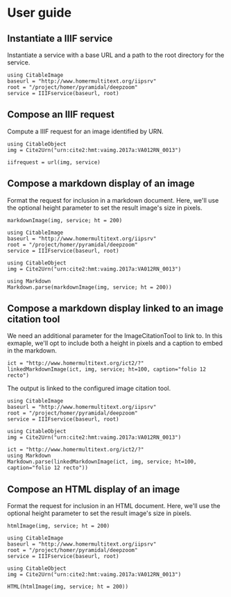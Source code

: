 # User guide


## Instantiate a IIIF service

Instantiate a service with a base URL and a path to the root directory for the service.

```@example eg
using CitableImage
baseurl = "http://www.homermultitext.org/iipsrv"
root = "/project/homer/pyramidal/deepzoom"
service = IIIFservice(baseurl, root)
```    


## Compose an IIIF request 

Compute a IIIF request for an image identified by URN.


```@example eg
using CitableObject
img = Cite2Urn("urn:cite2:hmt:vaimg.2017a:VA012RN_0013")

iifrequest = url(img, service)
```


## Compose a markdown display of an image

Format the request for inclusion in a markdown document.  Here, we'll use the optional height parameter to set the result image's size in pixels.

```@example eg
markdownImage(img, service; ht = 200)
```
```@eval
using CitableImage
baseurl = "http://www.homermultitext.org/iipsrv"
root = "/project/homer/pyramidal/deepzoom"
service = IIIFservice(baseurl, root)

using CitableObject
img = Cite2Urn("urn:cite2:hmt:vaimg.2017a:VA012RN_0013")

using Markdown
Markdown.parse(markdownImage(img, service; ht = 200))
```

## Compose a markdown display linked to an image citation tool

We need an additional parameter for the ImageCitationTool to link to.  In this exmaple, we'll opt to include both a height in pixels and a caption to embed in the markdown.


```@example eg
ict = "http://www.homermultitext.org/ict2/?"
linkedMarkdownImage(ict, img, service; ht=100, caption="folio 12 recto")
```

The output is linked to the configured image citation tool.

```@eval
using CitableImage
baseurl = "http://www.homermultitext.org/iipsrv"
root = "/project/homer/pyramidal/deepzoom"
service = IIIFservice(baseurl, root)

using CitableObject
img = Cite2Urn("urn:cite2:hmt:vaimg.2017a:VA012RN_0013")

ict = "http://www.homermultitext.org/ict2/?"
using Markdown
Markdown.parse(linkedMarkdownImage(ict, img, service; ht=100, caption="folio 12 recto"))
```




## Compose an HTML display of an image

Format the request for inclusion in an HTML document.  Here, we'll use the optional height parameter to set the result image's size in pixels.

```@example eg
htmlImage(img, service; ht = 200)
```


```@eval
using CitableImage
baseurl = "http://www.homermultitext.org/iipsrv"
root = "/project/homer/pyramidal/deepzoom"
service = IIIFservice(baseurl, root)

using CitableObject
img = Cite2Urn("urn:cite2:hmt:vaimg.2017a:VA012RN_0013")

HTML(htmlImage(img, service; ht = 200))
```